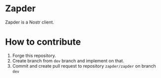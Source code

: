 # Zapder

Zapder is a Nostr client.

# How to contribute

1. Forge this repository.
2. Create branch from ```dev``` branch and implement on that.
3. Commit and create pull request to repository ```zapder/zapder``` on branch ```dev```